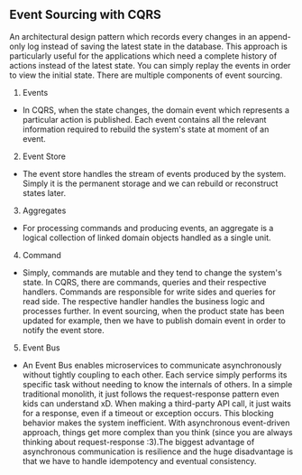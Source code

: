 ## Event Sourcing with CQRS

An architectural design pattern which records every changes in an append-only log instead of saving the latest state in the database. This approach is particularly useful for the applications which need a complete history of actions instead of the latest state. You can simply replay the events in order to view the initial state. There are multiple components of event sourcing.

1. Events

- In CQRS, when the state changes, the domain event which represents a particular action is published. Each event contains all the relevant information required to rebuild the system's state at moment of an event.

2. Event Store

- The event store handles the stream of events produced by the system. Simply it is the permanent storage and we can rebuild or reconstruct states later.

3. Aggregates

- For processing commands and producing events, an aggregate is a logical collection of linked domain objects handled as a single unit.

4. Command

- Simply, commands are mutable and they tend to change the system's state. In CQRS, there are commands, queries and their respective handlers. Commands are responsible for write sides and queries for read side. The respective handler handles the business logic and processes further. In event sourcing, when the product state has been updated for example, then we have to publish domain event in order to notify the event store.

5. Event Bus

- An Event Bus enables microservices to communicate asynchronously without tightly coupling to each other. Each service simply performs its specific task without needing to know the internals of others. In a simple traditional monolith, it just follows the request-response pattern even kids can understand xD. When making a third-party API call, it just waits for a response, even if a timeout or exception occurs. This blocking behavior makes the system inefficient. With asynchronous event-driven approach, things get more complex than you think (since you are always thinking about request-response :3).The biggest advantage of asynchronous communication is resilience and the huge disadvantage is that we have to handle idempotency and eventual consistency.
